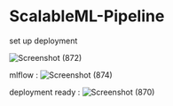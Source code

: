 # ScalableML-Pipeline

set up deployment

![Screenshot (872)](https://github.com/user-attachments/assets/859cade4-64b5-4941-b6cb-f82094a93fda)


mlflow :
![Screenshot (874)](https://github.com/user-attachments/assets/7f96364c-fc35-467f-aa04-d16d32f74f49)

deployment ready : 
![Screenshot (870)](https://github.com/user-attachments/assets/234227a3-397d-431f-a82d-ea345d42f864)
